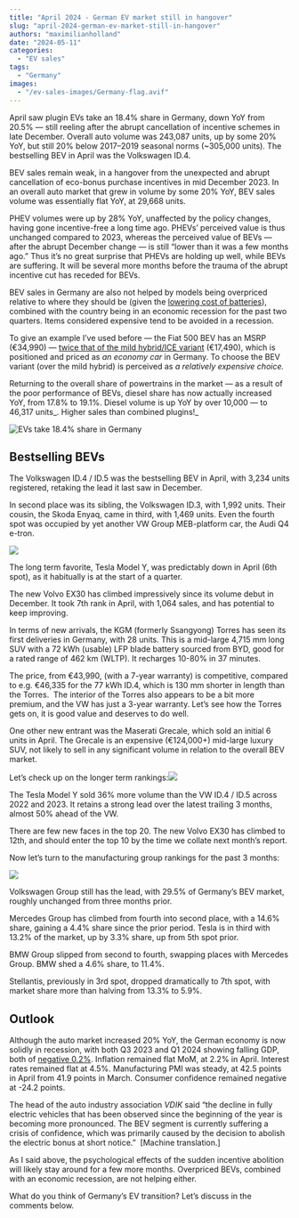```yaml
---
title: "April 2024 - German EV market still in hangover"
slug: "april-2024-german-ev-market-still-in-hangover"
authors: "maximilianholland"
date: "2024-05-11"
categories:
  - "EV sales"
tags:
  - "Germany"
images:
  - "/ev-sales-images/Germany-flag.avif"
---
```


April saw plugin EVs take an 18.4% share in Germany, down YoY from 20.5% — still reeling after the abrupt cancellation of incentive schemes in late December. Overall auto volume was 243,087 units, up by some 20% YoY, but still 20% below 2017–2019 seasonal norms (~305,000 units). The bestselling BEV in April was the Volkswagen ID.4.

BEV sales remain weak, in a hangover from the unexpected and abrupt cancellation of eco-bonus purchase incentives in mid December 2023. In an overall auto market that grew in volume by some 20% YoY, BEV sales volume was essentially flat YoY, at 29,668 units.

PHEV volumes were up by 28% YoY, unaffected by the policy changes, having gone incentive-free a long time ago. PHEVs’ perceived value is thus unchanged compared to 2023, whereas the perceived value of BEVs — after the abrupt December change — is still “lower than it was a few months ago.” Thus it’s no great surprise that PHEVs are holding up well, while BEVs are suffering. It will be several more months before the trauma of the abrupt incentive cut has receded for BEVs.

BEV sales in Germany are also not helped by models being overpriced relative to where they should be (given the [lowering cost of batteries](/2024/04/26/bevs-that-international-automakers-sell-in-china-but-dont-want-to-offer-you/)), combined with the country being in an economic recession for the past two quarters. Items considered expensive tend to be avoided in a recession.

To give an example I’ve used before — the Fiat 500 BEV has an MSRP (€34,990) — [twice that of the mild hybrid/ICE variant](https://www.adac.de/rund-ums-fahrzeug/auto-kaufen-verkaufen/autokosten/elektroauto-kostenvergleich/) (€17,490), which is positioned and priced as _an economy car_ in Germany. To choose the BEV variant (over the mild hybrid) is perceived as _a relatively expensive choice._

Returning to the overall share of powertrains in the market — as a result of the poor performance of BEVs, diesel share has now actually increased YoY, from 17.8% to 19.1%. Diesel volume is up YoY by over 10,000 — to 46,317 units_. Higher sales than combined plugins!_

![EVs take 18.4% share in Germany](/ev-sales-images/2024-04-Germany-Monthly-Powertrain-Market-Share.avif)

## Bestselling BEVs

The Volkswagen ID.4 / ID.5 was the bestselling BEV in April, with 3,234 units registered, retaking the lead it last saw in December.

In second place was its sibling, the Volkswagen ID.3, with 1,992 units. Their cousin, the Skoda Enyaq, came in third, with 1,469 units. Even the fourth spot was occupied by yet another VW Group MEB-platform car, the Audi Q4 e-tron.

![](/ev-sales-images/2024-04-Germany-BEVs.avif)

The long term favorite, Tesla Model Y, was predictably down in April (6th spot), as it habitually is at the start of a quarter.

The new Volvo EX30 has climbed impressively since its volume debut in December. It took 7th rank in April, with 1,064 sales, and has potential to keep improving.

In terms of new arrivals, the KGM (formerly Ssangyong) Torres has seen its first deliveries in Germany, with 28 units. This is a mid-large 4,715 mm long SUV with a 72 kWh (usable) LFP blade battery sourced from BYD, good for a rated range of 462 km (WLTP). It recharges 10-80% in 37 minutes.

The price, from €43,990, (with a 7-year warranty) is competitive, compared to e.g. €46,335 for the 77 kWh ID.4, which is 130 mm shorter in length than the Torres.  The interior of the Torres also appears to be a bit more premium, and the VW has just a 3-year warranty. Let’s see how the Torres gets on, it is good value and deserves to do well.

One other new entrant was the Maserati Grecale, which sold an initial 6 units in April. The Grecale is an expensive (€124,000+) mid-large luxury SUV, not likely to sell in any significant volume in relation to the overall BEV market.

Let’s check up on the longer term rankings:![](/ev-sales-images/2024-04-Germany-BEVs-Trailing-Qtr.avif)

The Tesla Model Y sold 36% more volume than the VW ID.4 / ID.5 across 2022 and 2023. It retains a strong lead over the latest trailing 3 months, almost 50% ahead of the VW.

There are few new faces in the top 20. The new Volvo EX30 has climbed to 12th, and should enter the top 10 by the time we collate next month’s report.

Now let’s turn to the manufacturing group rankings for the past 3 months:

![](/ev-sales-images/2024-04-Germany-BEV-Groups-Trailing-Qtr.avif)

Volkswagen Group still has the lead, with 29.5% of Germany’s BEV market, roughly unchanged from three months prior.

Mercedes Group has climbed from fourth into second place, with a 14.6% share, gaining a 4.4% share since the prior period. Tesla is in third with 13.2% of the market, up by 3.3% share, up from 5th spot prior.

BMW Group slipped from second to fourth, swapping places with Mercedes Group. BMW shed a 4.6% share, to 11.4%.

Stellantis, previously in 3rd spot, dropped dramatically to 7th spot, with market share more than halving from 13.3% to 5.9%.

## Outlook

Although the auto market increased 20% YoY, the German economy is now solidly in recession, with both Q3 2023 and Q1 2024 showing falling GDP, both of [negative 0.2%](https://tradingeconomics.com/germany/gdp-growth-annual). Inflation remained flat MoM, at 2.2% in April. Interest rates remained flat at 4.5%. Manufacturing PMI was steady, at 42.5 points in April from 41.9 points in March. Consumer confidence remained negative at -24.2 points.

The head of the auto industry association _VDIK_ said “the decline in fully electric vehicles that has been observed since the beginning of the year is becoming more pronounced. The BEV segment is currently suffering a crisis of confidence, which was primarily caused by the decision to abolish the electric bonus at short notice.”  \[Machine translation.\]

As I said above, the psychological effects of the sudden incentive abolition will likely stay around for a few more months. Overpriced BEVs, combined with an economic recession, are not helping either.

What do you think of Germany’s EV transition? Let’s discuss in the comments below.
